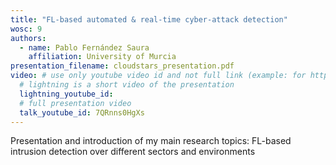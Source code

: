 ```yaml
---
title: "FL-based automated & real-time cyber-attack detection"
wosc: 9
authors:
  - name: Pablo Fernández Saura
    affiliation: University of Murcia
presentation_filename: cloudstars_presentation.pdf
video: # use only youtube video id and not full link (example: for https://www.youtube.com/watch?v=xcJtL7QggTI, id is xcJtL7QggTI)
  # lightning is a short video of the presentation
  lightning_youtube_id: 
  # full presentation video
  talk_youtube_id: 7QRnns0HgXs
---
```


Presentation and introduction of my main research topics: FL-based intrusion detection over different sectors and environments